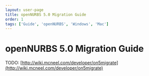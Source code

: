 ```yaml
---
layout: user-page
title: openNURBS 5.0 Migration Guide
order: 1
tags: ['Guide', 'openNURBS', 'Windows', 'Mac']
---
```


# openNURBS 5.0 Migration Guide

TODO: [http://wiki.mcneel.com/developer/on5migrate](http://wiki.mcneel.com/developer/on5migrate)
